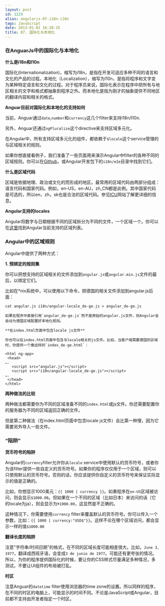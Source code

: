 ```yaml
---
layout: post
id: 1229
alias: angularjs-07-i18n-i10n
tags: JavaScript
date: 2013-01-01 16:28:15
title: 07. 国际化与本地化
---
```


### 在AnguarJs中的国际化与本地化

**什么是i18n和l10n**

国际化(Internationalization)，缩写为i18n，是指在开发可适应多种不同的语言和文化的产品的过程。本地化（Localization），缩写为l10n，是指将程序和文字变为某种特定语言和文化的过程。对于程序员来说，国际化表示在程序中把所有与地区相关的文字和格式都抽象到程序之外。而本地化是指为刚才的抽象提供不同地区的翻译内容和相关的格式。

**Anguar目前对国际化和本地化的支持如何**

当前，Anguar通过`date`,`number`和`currency`这几个filter来支持i18n/l10n.

另外，Anguar还通过`ngPluralize`这个directive来支持区域多元化。

在Angular中，所有支持区域多元化的组件，都依赖于`$locale`这个service管理的与区域相关的规则。

如果你想直接看例子，我们准备了一些页面用来演示Angular中filter的各种不同的区域规则。你可以在[Github](https://github.com/angular/angular.js/tree/master/i18n/e2e)，或Angular开发包下的`i18n/e2e`目录中找到它们。

**什么是区域代码**

区域是依据地理、政治或文化的而形成的地区。最常用的区域代码由两部分组成：语言代码和国家代码。例如，en-US，en-AU，zh_CN都是此例。其中国家代码是可选的，所以en，zh，sk也是合法的区域代码。参见[ICU](http://userguide.icu-project.org/locale)网站了解更详细的信息。

**Angular支持的locales**

Angular将数字与日期根据不同的区域拆分为不同的文件，一个区域一个。你可以在[这里](https://github.com/angular/angular.js/tree/master/i18n/locale)找到Angular当前支持的区域列表。

### Angular中的区域规则

Angular中提供了两种方式：

**1. 预绑定的规则集**

你可以把想支持的区域相关的文件添加到`angular.js`或`angular.min.js`文件的最后，以绑定它们。

比如在*nix系统中，可以使用以下命令，把德国的相关文件添加到angular.js后面：

    cat angular.js i18n/angular-locale_de-ge.js > angular_de-ge.js

    如果在程序中直接引用`angular_de-ge.js`而不是原始的angular.js文件，则Angular会自动为德国区域配置好本地化规则。

    **在index.html页面中包含locale js文件**

    你也可以在index.html页面中包含与locale相关的js文件。比如，当客户端需要德国的区域时，你提供一个像这样的`index_de-ge.html`：

    <html ng-app>
     <head>
    ….
       <script src="angular.js"></script>
       <script src="i18n/angular-locale_de-ge.js"></script>
    ….
     </head>
    </html>

**两种做法的比较**

两种做法都需要你为不同的区域准备不同的`index.html`或js文件。你还需要配置你的服务器为不同的区域返回正确的文件。

但是第二种做法（在index.html页面中包含locale js文件）会比第一种慢，因为它需要另外导入一些文件。

### “陷阱”

**货币符号的陷阱**

Angular的`currency`filter允许你从`locale` service中使用默认的货币符号，或者你为该filter提供一些自定义的货币符号。如果你的程序仅仅用于一个区域，则可以只使用默认的货币符号。否则的话，你应该提供你自定义的货币符号来保证实际显示的值是正确的。

比如，你想显示1000美元：`{{ 1000 | currency }}`。如果程序在`en-US`区域被访问，则会显示`$1000.00`。但如果在一个不同的区域（比如日本）来访问的话（它的locale为ja），则会显示为`¥1000.00`，这显然是不正确的。

这种情况下，你需要使用`currency` filter来覆盖默认的货币符号。你可以传入一个参数，比如：`{{ 1000 | currency:"USD$"}}`。这样不论在哪个区域访问，都会显示一样的值`$1000.00`

**翻译长度的陷阱**

注意"字符串/时间日期"的格式，在不同的区域长度可能相差很大。比如，`June 3, 1977`，翻译成西班牙语，会变成`3 de junio de 1977`。可能还有更夸张的情况。所以，为你的程序提供国际化的时候，要让你的CSS样式尽量满足多种情况，多测试，不要让UI组件的布局被打乱。

**时区**

注意Anguar的`datetime` filter使用浏览器的time zone的设置。所以同样的程序，在不同的时区的电脑上，可能显示的时间不同。不论是JavaScript或Angular，目前都不支持由开发者指定一个时区。

